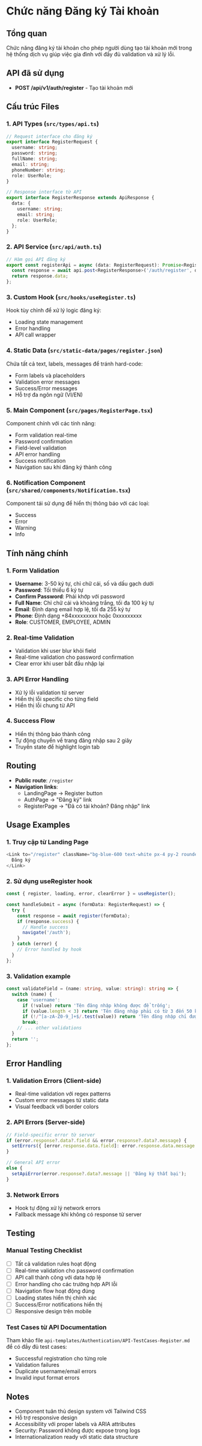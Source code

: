 # Chức năng Đăng ký Tài khoản

## Tổng quan
Chức năng đăng ký tài khoản cho phép người dùng tạo tài khoản mới trong hệ thống dịch vụ giúp việc gia đình với đầy đủ validation và xử lý lỗi.

## API đã sử dụng
- **POST /api/v1/auth/register** - Tạo tài khoản mới

## Cấu trúc Files

### 1. API Types (`src/types/api.ts`)
```typescript
// Request interface cho đăng ký
export interface RegisterRequest {
  username: string;
  password: string;
  fullName: string;
  email: string;
  phoneNumber: string;
  role: UserRole;
}

// Response interface từ API
export interface RegisterResponse extends ApiResponse {
  data: {
    username: string;
    email: string;
    role: UserRole;
  };
}
```

### 2. API Service (`src/api/auth.ts`)
```typescript
// Hàm gọi API đăng ký
export const registerApi = async (data: RegisterRequest): Promise<RegisterResponse> => {
  const response = await api.post<RegisterResponse>('/auth/register', data);
  return response.data;
};
```

### 3. Custom Hook (`src/hooks/useRegister.ts`)
Hook tùy chỉnh để xử lý logic đăng ký:
- Loading state management
- Error handling  
- API call wrapper

### 4. Static Data (`src/static-data/pages/register.json`)
Chứa tất cả text, labels, messages để tránh hard-code:
- Form labels và placeholders
- Validation error messages
- Success/Error messages
- Hỗ trợ đa ngôn ngữ (VI/EN)

### 5. Main Component (`src/pages/RegisterPage.tsx`)
Component chính với các tính năng:
- Form validation real-time
- Password confirmation
- Field-level validation
- API error handling
- Success notification
- Navigation sau khi đăng ký thành công

### 6. Notification Component (`src/shared/components/Notification.tsx`)
Component tái sử dụng để hiển thị thông báo với các loại:
- Success
- Error
- Warning  
- Info

## Tính năng chính

### 1. Form Validation
- **Username**: 3-50 ký tự, chỉ chữ cái, số và dấu gạch dưới
- **Password**: Tối thiểu 6 ký tự
- **Confirm Password**: Phải khớp với password
- **Full Name**: Chỉ chữ cái và khoảng trắng, tối đa 100 ký tự
- **Email**: Định dạng email hợp lệ, tối đa 255 ký tự
- **Phone**: Định dạng +84xxxxxxxxx hoặc 0xxxxxxxxx
- **Role**: CUSTOMER, EMPLOYEE, ADMIN

### 2. Real-time Validation
- Validation khi user blur khỏi field
- Real-time validation cho password confirmation
- Clear error khi user bắt đầu nhập lại

### 3. API Error Handling
- Xử lý lỗi validation từ server
- Hiển thị lỗi specific cho từng field
- Hiển thị lỗi chung từ API

### 4. Success Flow
- Hiển thị thông báo thành công
- Tự động chuyển về trang đăng nhập sau 2 giây
- Truyền state để highlight login tab

## Routing
- **Public route**: `/register`
- **Navigation links**:
  - LandingPage → Register button
  - AuthPage → "Đăng ký" link
  - RegisterPage → "Đã có tài khoản? Đăng nhập" link

## Usage Examples

### 1. Truy cập từ Landing Page
```typescript
<Link to="/register" className="bg-blue-600 text-white px-4 py-2 rounded-lg">
  Đăng ký
</Link>
```

### 2. Sử dụng useRegister hook
```typescript
const { register, loading, error, clearError } = useRegister();

const handleSubmit = async (formData: RegisterRequest) => {
  try {
    const response = await register(formData);
    if (response.success) {
      // Handle success
      navigate('/auth');
    }
  } catch (error) {
    // Error handled by hook
  }
};
```

### 3. Validation example
```typescript
const validateField = (name: string, value: string): string => {
  switch (name) {
    case 'username':
      if (!value) return 'Tên đăng nhập không được để trống';
      if (value.length < 3) return 'Tên đăng nhập phải có từ 3 đến 50 ký tự';
      if (!/^[a-zA-Z0-9_]+$/.test(value)) return 'Tên đăng nhập chỉ được chứa chữ cái, số và dấu gạch dưới';
      break;
    // ... other validations
  }
  return '';
};
```

## Error Handling

### 1. Validation Errors (Client-side)
- Real-time validation với regex patterns
- Custom error messages từ static data
- Visual feedback với border colors

### 2. API Errors (Server-side)  
```typescript
// Field-specific error từ server
if (error.response?.data?.field && error.response?.data?.message) {
  setErrors({ [error.response.data.field]: error.response.data.message });
}

// General API error
else {
  setApiError(error.response?.data?.message || 'Đăng ký thất bại');
}
```

### 3. Network Errors
- Hook tự động xử lý network errors
- Fallback message khi không có response từ server

## Testing

### Manual Testing Checklist
- [ ] Tất cả validation rules hoạt động
- [ ] Real-time validation cho password confirmation  
- [ ] API call thành công với data hợp lệ
- [ ] Error handling cho các trường hợp API lỗi
- [ ] Navigation flow hoạt động đúng
- [ ] Loading states hiển thị chính xác
- [ ] Success/Error notifications hiển thị
- [ ] Responsive design trên mobile

### Test Cases từ API Documentation
Tham khảo file `api-templates/Authentication/API-TestCases-Register.md` để có đầy đủ test cases:
- Successful registration cho từng role
- Validation failures
- Duplicate username/email errors  
- Invalid input format errors

## Notes
- Component tuân thủ design system với Tailwind CSS
- Hỗ trợ responsive design
- Accessibility với proper labels và ARIA attributes
- Security: Password không được expose trong logs
- Internationalization ready với static data structure
